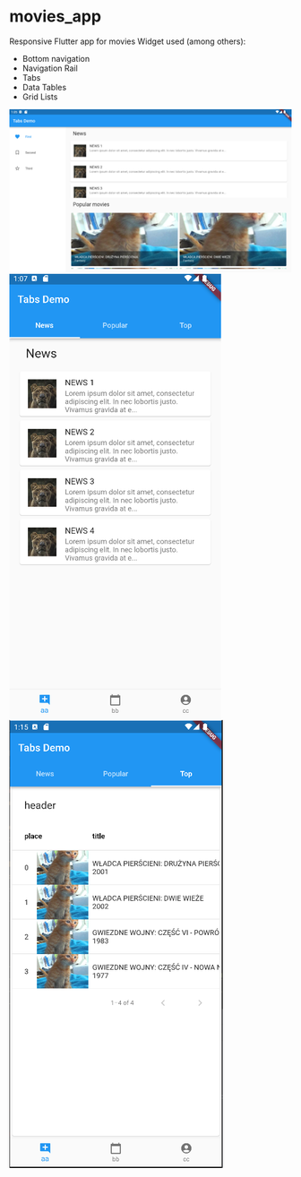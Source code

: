 # movies_app

Responsive Flutter app for movies
Widget used (among others):
- Bottom navigation
- Navigation Rail
- Tabs
- Data Tables
- Grid Lists

![Alt text](https://raw.githubusercontent.com/pawel1999f/movie_flutter_app/main/tablet.PNG)
![Alt text](https://raw.githubusercontent.com/pawel1999f/movie_flutter_app/main/mobile.PNG)
![Alt text](https://raw.githubusercontent.com/pawel1999f/movie_flutter_app/main/datatable.PNG)
